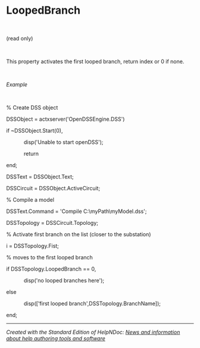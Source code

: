 # LoopedBranch

&nbsp;

(read only)

&nbsp;

This property activates the first looped branch, return index or 0 if none.

&nbsp;

*Example*

&nbsp;

% Create DSS object

DSSObject = actxserver('OpenDSSEngine.DSS')

if ~DSSObject.Start(0),

&nbsp; &nbsp; &nbsp; &nbsp; &nbsp; &nbsp; disp('Unable to start openDSS');

&nbsp; &nbsp; &nbsp; &nbsp; &nbsp; &nbsp; return

end;

DSSText = DSSObject.Text;

DSSCircuit = DSSObject.ActiveCircuit;

% Compile a model &nbsp; &nbsp;

DSSText.Command = 'Compile C:\\myPath\\myModel.dss';

DSSTopology = DSSCircuit.Topology;

% Activate first branch on the list (closer to the substation)

i = DSSTopology.Fist;

% moves to the first looped branch&nbsp;

if DSSTopology.LoopedBranch == 0,

&nbsp; &nbsp; &nbsp; &nbsp; &nbsp; &nbsp; disp('no looped branches here');

else

&nbsp; &nbsp; &nbsp; &nbsp; &nbsp; &nbsp; disp(\['first looped branch',DSSTopology.BranchName\]);

end;


***
_Created with the Standard Edition of HelpNDoc: [News and information about help authoring tools and software](<https://www.helpauthoringsoftware.com>)_
